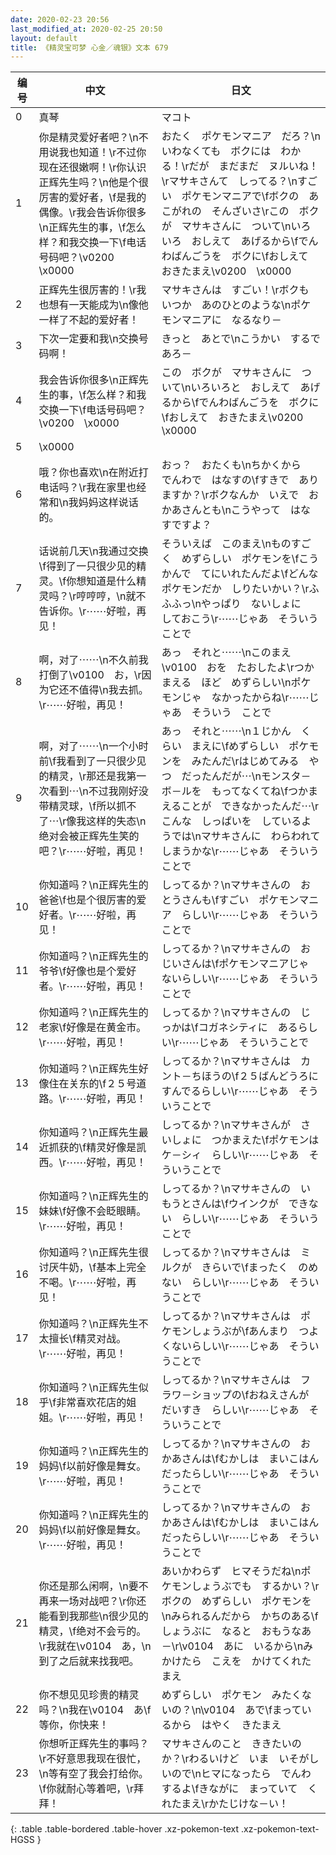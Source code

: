 ```yaml
---
date: 2020-02-23 20:56
last_modified_at: 2020-02-25 20:50
layout: default
title: 《精灵宝可梦 心金／魂银》文本 679
---
```

| 编号 | 中文 | 日文 |
| ---- | ---- | ---- |
| 0 | 真琴 | マコト |
| 1 | 你是精灵爱好者吧？\n不用说我也知道！\r不过你现在还很嫩啊！\r你认识正辉先生吗？\n他是个很厉害的爱好者，\f是我的偶像。\r我会告诉你很多\n正辉先生的事，\f怎么样？和我交换一下\f电话号码吧？\v0200　\x0000 | おたく　ポケモンマニア　だろ？\nいわなくても　ボクには　わかる！\rだが　まだまだ　ヌルいね！\rマサキさんて　しってる？\nすごい　ポケモンマニアで\fボクの　あこがれの　そんざいさ\rこの　ボクが　マサキさんに　ついて\nいろいろ　おしえて　あげるから\fでんわばんごうを　ボクに\fおしえて　おきたまえ\v0200　\x0000 |
| 2 | 正辉先生很厉害的！\r我也想有一天能成为\n像他一样了不起的爱好者！ | マサキさんは　すごい！\rボクも　いつか　あのひとのような\nポケモンマニアに　なるなり－ |
| 3 | 下次一定要和我\n交换号码啊！ | きっと　あとで\nこうかい　するであろ－ |
| 4 | 我会告诉你很多\n正辉先生的事，\f怎么样？和我交换一下\f电话号码吧？\v0200　\x0000 | この　ボクが　マサキさんに　ついて\nいろいろと　おしえて　あげるから\fでんわばんごうを　ボクに\fおしえて　おきたまえ\v0200　\x0000 |
| 5 | \x0000 |  |
| 6 | 哦？你也喜欢\n在附近打电话吗？\r我在家里也经常和\n我妈妈这样说话的。 | おっ？　おたくも\nちかくから　でんわで　はなすの\fすきで　ありますか？\rボクなんか　いえで　おかあさんとも\nこうやって　はなすですよ？ |
| 7 | 话说前几天\n我通过交换\f得到了一只很少见的精灵。\f你想知道是什么精灵吗？\r哼哼哼，\n就不告诉你。\r⋯⋯好啦，再见！ | そういえば　このまえ\nものすごく　めずらしい　ポケモンを\fこうかんで　てにいれたんだよ\fどんな　ポケモンだか　しりたいかい？\rふふふっ\nやっぱり　ないしょに　しておこう\r⋯⋯じゃあ　そういう　ことで |
| 8 | 啊，对了⋯⋯\n不久前我打倒了\v0100　お，\r因为它还不值得\n我去抓。\r⋯⋯好啦，再见！ | あっ　それと⋯⋯\nこのまえ　\v0100　おを　たおしたよ\rつかまえる　ほど　めずらしい\nポケモンじゃ　なかったからね\r⋯⋯じゃあ　そういう　ことで |
| 9 | 啊，对了⋯⋯\n一个小时前\f我看到了一只很少见的精灵，\r那还是我第一次看到⋯\n不过我刚好没带精灵球，\f所以抓不了⋯\r像我这样的失态\n绝对会被正辉先生笑的吧？\r⋯⋯好啦，再见！ | あっ　それと⋯⋯\n１じかん　くらい　まえに\fめずらしい　ポケモンを　みたんだ\rはじめてみる　やつ　だったんだが⋯\nモンスタ－ボ－ルを　もってなくてね\fつかまえることが　できなかったんだ⋯\rこんな　しっぱいを　しているようでは\nマサキさんに　わらわれて　しまうかな\r⋯⋯じゃあ　そういう　ことで |
| 10 | 你知道吗？\n正辉先生的爸爸\f也是个很厉害的爱好者。\r⋯⋯好啦，再见！ | しってるか？\nマサキさんの　おとうさんも\fすごい　ポケモンマニア　らしい\r⋯⋯じゃあ　そういうことで |
| 11 | 你知道吗？\n正辉先生的爷爷\f好像也是个爱好者。\r⋯⋯好啦，再见！ | しってるか？\nマサキさんの　おじいさんは\fポケモンマニアじゃ　ないらしい\r⋯⋯じゃあ　そういう　ことで |
| 12 | 你知道吗？\n正辉先生的老家\f好像是在黄金市。\r⋯⋯好啦，再见！ | しってるか？\nマサキさんの　じっかは\fコガネシティに　あるらしい\r⋯⋯じゃあ　そういうことで |
| 13 | 你知道吗？\n正辉先生好像住在关东的\f２５号道路。\r⋯⋯好啦，再见！ | しってるか？\nマサキさんは　カント－ちほうの\f２５ばんどうろに　すんでるらしい\r⋯⋯じゃあ　そういうことで |
| 14 | 你知道吗？\n正辉先生最近抓获的\f精灵好像是凯西。\r⋯⋯好啦，再见！ | しってるか？\nマサキさんが　さいしょに　つかまえた\fポケモンは　ケ－シィ　らしい\r⋯⋯じゃあ　そういうことで |
| 15 | 你知道吗？\n正辉先生的妹妹\f好像不会眨眼睛。\r⋯⋯好啦，再见！ | しってるか？\nマサキさんの　いもうとさんは\fウインクが　できない　らしい\r⋯⋯じゃあ　そういうことで |
| 16 | 你知道吗？\n正辉先生很讨厌牛奶，\f基本上完全不喝。\r⋯⋯好啦，再见！ | しってるか？\nマサキさんは　ミルクが　きらいで\fまったく　のめない　らしい\r⋯⋯じゃあ　そういうことで |
| 17 | 你知道吗？\n正辉先生不太擅长\f精灵对战。\r⋯⋯好啦，再见！ | しってるか？\nマサキさんは　ポケモンしょうぶが\fあんまり　つよくないらしい\r⋯⋯じゃあ　そういうことで |
| 18 | 你知道吗？\n正辉先生似乎\f非常喜欢花店的姐姐。\r⋯⋯好啦，再见！ | しってるか？\nマサキさんは　フラワ－ショップの\fおねえさんが　だいすき　らしい\r⋯⋯じゃあ　そういうことで |
| 19 | 你知道吗？\n正辉先生的妈妈\f以前好像是舞女。\r⋯⋯好啦，再见！ | しってるか？\nマサキさんの　おかあさんは\fむかしは　まいこはん　だったらしい\r⋯⋯じゃあ　そういうことで |
| 20 | 你知道吗？\n正辉先生的妈妈\f以前好像是舞女。\r⋯⋯好啦，再见！ | しってるか？\nマサキさんの　おかあさんは\fむかしは　まいこはん　だったらしい\r⋯⋯じゃあ　そういうことで |
| 21 | 你还是那么闲啊，\n要不再来一场对战吧？\r你还能看到我那些\n很少见的精灵，\f绝对不会亏的。\r我就在\v0104　あ，\n到了之后就来找我吧。 | あいかわらず　ヒマそうだね\nポケモンしょうぶでも　するかい？\rボクの　めずらしい　ポケモンを\nみられるんだから　かちのある\fしょうぶに　なると　おもうなあ－\r\v0104　あに　いるから\nみかけたら　こえを　かけてくれたまえ |
| 22 | 你不想见见珍贵的精灵吗？\n我在\v0104　あ\f等你，你快来！ | めずらしい　ポケモン　みたくないの？\n\v0104　あで\fまっているから　はやく　きたまえ |
| 23 | 你想听正辉先生的事吗？\r不好意思我现在很忙，\n等有空了我会打给你。\f你就耐心等着吧，\r拜拜！ | マサキさんのこと　ききたいのか？\rわるいけど　いま　いそがしいので\nヒマになったら　でんわ　するよ\fきながに　まっていて　くれたまえ\rかたじけな－い！ |
{: .table .table-bordered .table-hover .xz-pokemon-text .xz-pokemon-text-HGSS }